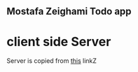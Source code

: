 ## Mostafa Zeighami Todo app

# client side Server

Server is copied from [this](https://github.com/cs-internship/cs-internship-spec/blob/master/courses/web/servers/step7/server-step-7.rar) linkZ